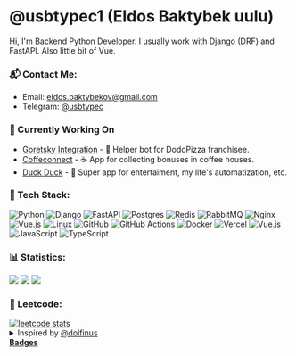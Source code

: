 # @usbtypec1 (Eldos Baktybek uulu)

Hi, I'm Backend Python Developer. I usually work with Django (DRF) and FastAPI. Also little bit of Vue.

### 📬 Contact Me:
  - Email: eldos.baktybekov@gmail.com
  - Telegram: [@usbtypec](https://usbtypec.t.me/)

### 👷 Currently Working On
  - [Goretsky Integration](https://github.com/goretsky-integration) - 🍕 Helper bot for DodoPizza franchisee.
  - [Coffeconnect](https://github.com/auto-coffee-house-project) - ☕️ App for collecting bonuses in coffee houses.
  - [Duck Duck](https://github.com/duck-duck-project) - 🐥 Super app for entertaiment, my life's automatization, etc.

### 📱 Tech Stack:
  ![Python](https://img.shields.io/badge/python-3670A0?style=for-the-badge&logo=python&logoColor=ffdd54)
  ![Django](https://img.shields.io/badge/django-%23092E20.svg?style=for-the-badge&logo=django&logoColor=white)
  ![FastAPI](https://img.shields.io/badge/FastAPI-005571?style=for-the-badge&logo=fastapi)
  ![Postgres](https://img.shields.io/badge/postgres-%23316192.svg?style=for-the-badge&logo=postgresql&logoColor=white)
  ![Redis](https://img.shields.io/badge/redis-%23DD0031.svg?style=for-the-badge&logo=redis&logoColor=white)
  ![RabbitMQ](https://img.shields.io/badge/Rabbitmq-FF6600?style=for-the-badge&logo=rabbitmq&logoColor=white)
  ![Nginx](https://img.shields.io/badge/nginx-%23009639.svg?style=for-the-badge&logo=nginx&logoColor=white)
  ![Vue.js](https://img.shields.io/badge/vuejs-%2335495e.svg?style=for-the-badge&logo=vuedotjs&logoColor=%234FC08D)
  ![Linux](https://img.shields.io/badge/Linux-FCC624?style=for-the-badge&logo=linux&logoColor=black)
  ![GitHub](https://img.shields.io/badge/github-%23121011.svg?style=for-the-badge&logo=github&logoColor=white)
  ![GitHub Actions](https://img.shields.io/badge/github%20actions-%232671E5.svg?style=for-the-badge&logo=githubactions&logoColor=white)
  ![Docker](https://img.shields.io/badge/docker-%230db7ed.svg?style=for-the-badge&logo=docker&logoColor=white)
  ![Vercel](https://img.shields.io/badge/vercel-%23000000.svg?style=for-the-badge&logo=vercel&logoColor=white)
  ![Vue.js](https://img.shields.io/badge/vuejs-%2335495e.svg?style=for-the-badge&logo=vuedotjs&logoColor=%234FC08D)
  ![JavaScript](https://img.shields.io/badge/javascript-%23323330.svg?style=for-the-badge&logo=javascript&logoColor=%23F7DF1E)
  ![TypeScript](https://img.shields.io/badge/typescript-%23007ACC.svg?style=for-the-badge&logo=typescript&logoColor=white)

### 📊 Statistics:
  ![](http://github-profile-summary-cards.vercel.app/api/cards/profile-details?username=usbtypec1&theme=2077)
  ![](http://github-profile-summary-cards.vercel.app/api/cards/stats?username=usbtypec1&theme=2077)
  ![](http://github-profile-summary-cards.vercel.app/api/cards/productive-time?username=usbtypec1&theme=2077&utcOffset=6)

### 🚀 Leetcode:
  <a href="https://leetcode.com/usbtypec/">
    <img src="https://leetcode-stats.vercel.app/api?username=usbtypec&theme=Dark" alt="leetcode stats">
  </a>

<details>
  <summary>Inspired by <a href="https://github.com/dolfinus/dolfinus">@dolfinus</a></summary>
</details>
<b><a href="https://github.com/Ileriayo/markdown-badges">Badges</a></b>
